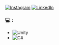 [![Instagram](https://img.shields.io/badge/Instagram-%23E4405F.svg?style=plastic&logo=Instagram&logoColor=white)](https://instagram.com/orkuneka)
[![LinkedIn](https://img.shields.io/badge/LinkedIn-%230077B5.svg?style=plastic&logo=linkedin&logoColor=white)](https://www.linkedin.com/in/orkun-eser-kadan-22780517a)

### 💻 :

- ![Unity](https://img.shields.io/badge/unity-%23000000.svg?style=plastic&logo=unity&logoColor=white)
- ![C#](https://img.shields.io/badge/c%23-%23239120.svg?style=plastic&logo=c-sharp&logoColor=white)

